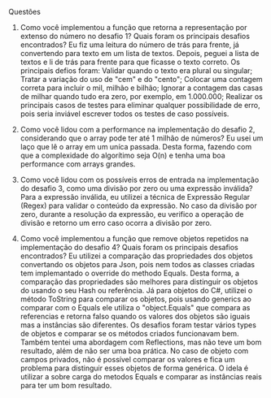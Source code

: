 Questões
1. Como você implementou a função que retorna a representação por extenso do número no desafio 1? Quais foram os principais desafios encontrados?
	Eu fiz uma leitura do número de trás para frente, já convertendo para texto em um lista de textos. Depois, peguei a lista de textos e li de trás para frente para que ficasse o texto correto.
	Os principais defios foram:
		Validar quando o texto era plural ou singular;
		Tratar a variação do uso de "cem" e do "cento"; 
		Colocar uma contagem correta para incluir o mil, milhão e bilhão;
		Ignorar a contagem das casas de milhar quando tudo era zero, por exemplo, em 1.000.000;
		Realizar os principais casos de testes para eliminar qualquer possibilidade de erro, pois seria inviável escrever todos os testes de caso possíveis.

2. Como você lidou com a performance na implementação do desafio 2, considerando que o array pode ter até 1 milhão de números?
	Eu usei um laço que lê o array em um uníca passada. Desta forma, fazendo com que a complexidade do algorítimo seja O(n) e tenha uma boa performance com arrays grandes.

3. Como você lidou com os possíveis erros de entrada na implementação do desafio 3, como uma divisão por zero ou uma expressão inválida?
	Para a expressão inválida, eu utilizei a técnica de Expressão Regular (Regex) para validar o conteúdo da expressão.
	No caso da divisão por zero, durante a resolução da expressão, eu verifico a operação de divisão e retorno um erro caso ocorra a divisão por zero.

4. Como você implementou a função que remove objetos repetidos na implementação do desafio 4? Quais foram os principais desafios encontrados?
	Eu utilizei a comparação das propriedades dos objetos convertando os objetos para Json, pois nem todos as classes criadas tem implemantado o override do methodo Equals. Desta forma, a comparação das propriedades são melhores para distinguir os objetos do usando o seu Hash ou referência.
	Já para objetos do C#, utilizei o método ToString para comparar os objetos, pois usando generics ao comparar com o Equals ele utiliza o "object.Equals" que compara as referencias e retorna falso quando os valores dos objetos são iguais mas a instâncias são diferentes.
	Os desafios foram testar vários types de objetos e comparar se os métodos criados funcionavam bem. Também tentei uma abordagem com Reflections, mas não teve um bom resultado, além de não ser uma boa prática.
	No caso de objeto com campos privados, não é possível comparar os valores e fica um problema para distinguir esses objetos de forma genérica.
	O idela é utilizar a sobre carga do metodos Equals e comparar as instâncias reais para ter um bom resultado.
	